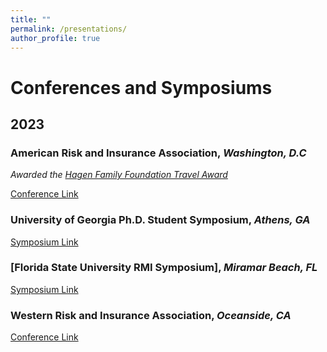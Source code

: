 ```yaml
---
title: ""
permalink: /presentations/
author_profile: true
---
```



# Conferences and Symposiums
## 2023

### American Risk and Insurance Association, *Washington, D.C*
*Awarded the* [*Hagen Family Foundation Travel Award*](https://www.aria.org/hagen-award)

[Conference Link](https://www.aria.org/assets/docs/AnnMtg23/ARIA_program_2023.pdf)

### University of Georgia Ph.D. Student Symposium, *Athens, GA*
[Symposium Link](https://www.terry.uga.edu/rmi-symposium/)

### [Florida State University RMI Symposium], *Miramar Beach, FL* 
[Symposium Link](https://business.fsu.edu/rmiresearchsymposium)

### Western Risk and Insurance Association, *Oceanside, CA*
[Conference Link](https://wria.org/WRIA%20Final%20Program%202023.pdf)
